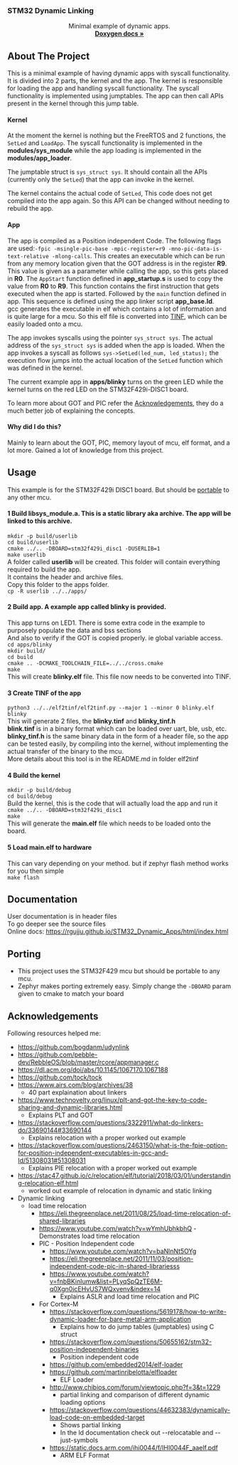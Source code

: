 ### STM32 Dynamic Linking
  <p align="center">
    Minimal example of dynamic apps.
    <br />
    <a href="https://rgujju.github.io/STM32_Dynamic_Apps/html/index.html"><strong>Doxygen docs »</strong></a>
    <br />
  </p>

## About The Project
This is a minimal example of having dynamic apps with syscall functionality. It is divided into 2 parts, the kernel
and the app. The kernel is responsible for loading the app and handling syscall functionality. The syscall functionality
is implemented using jumptables. The app can then call APIs present in the kernel through this jump table.

#### Kernel
At the moment the kernel is nothing but the FreeRTOS and 2 functions, the ``SetLed`` and ``LoadApp``.
The syscall functionality is implemented in the **modules/sys_module** while the app loading is implemented in the 
**modules/app_loader**.  

The jumptable struct is ``sys_struct sys``. It should contain all the APIs (currently only the ``SetLed``) that 
the app can invoke in the kernel.

The kernel contains the actual code of ``SetLed``, This code does not get compiled into the app again. So this API
can be changed without needing to rebuild the app.

#### App
The app is compiled as a Position independent Code. 
The following flags are used:``-fpic -msingle-pic-base -mpic-register=r9 -mno-pic-data-is-text-relative -mlong-calls``. 
This creates an executable which can be run from any memory location given that the GOT address is in the register **R9**.
This value is given as a parameter while calling the app, so this gets placed in **R0**. 
The ``AppStart`` function defined in **app_startup.s** is used to copy the value from **R0** to **R9**. This function contains the 
first instruction that gets executed when the app is started. Followed by the ``main`` function defined in app. This sequence is 
defined using the app linker script **app_base.ld**.  
gcc generates the executable in elf which contains a lot of information and is quite large for a mcu. So this elf file is 
converted into [TINF](https://github.com/rgujju/STM32_Dynamic_Apps/tree/master/elf2tinf), which can be easily loaded onto a mcu.  

The app invokes syscalls using the pointer ``sys_struct sys``. The actual address of the ``sys_struct sys`` is added when the app
is loaded. When the app invokes a syscall as follows ``sys->SetLed(led_num, led_status);`` the execution flow jumps into the actual
location of the ``SetLed`` function which was defined in the kernel.

The current example app in **apps/blinky** turns on the green LED while the kernel turns on the red LED on the STM32F429i-DISC1 board.

To learn more about GOT and PIC refer the [Acknowledgements](#Acknowledgements), they do a much better job of explaining the concepts.

#### Why did I do this?
Mainly to learn about the GOT, PIC, memory layout of mcu, elf format, and a lot more. 
Gained a lot of knowledge from this project.

## Usage
This example is for the STM32F429i DISC1 board. But should be [portable](#Porting) to any other mcu.  
#### 1 Build libsys_module.a. This is a static library aka archive. The app will be linked to this archive.  
``mkdir -p build/userlib``  
``cd build/userlib``  
``cmake ../.. -DBOARD=stm32f429i_disc1 -DUSERLIB=1``  
``make userlib``  
A folder called **userlib** will be created. This folder will contain everything required to build the app.  
It contains the header and archive files.   
Copy this folder to the apps folder.  
``cp -R userlib ../../apps/``  

#### 2 Build app. A example app called blinky is provided.  
This app turns on LED1. There is some extra code in the example to purposely populate the data and bss sections  
And also to verify if the GOT is copied properly. ie global variable access.  
``cd apps/blinky``  
``mkdir build/``  
``cd build``  
``cmake .. -DCMAKE_TOOLCHAIN_FILE=../../cross.cmake``  
``make``  
This will create **blinky.elf** file. This file now needs to be converted into TINF.

#### 3 Create TINF of the app
``python3 ../../elf2tinf/elf2tinf.py --major 1 --minor 0 blinky.elf blinky``  
This will generate 2 files, the **blinky.tinf** and **blinky_tinf.h**   
**blink.tinf** is in a binary format which can be loaded over uart, ble, usb, etc.  
**blinky_tinf.h** is the same binary data in the form of a header file, so the app can be tested easily, by
compiling into the kernel, without implementing the actual transfer of the binary to the mcu.  
More details about this tool is in the README.md in folder elf2tinf  

#### 4 Build the kernel
``mkdir -p build/debug``  
``cd build/debug``  
Build the kernel, this is the code that will actually load the app and run it  
``cmake ../.. -DBOARD=stm32f429i_disc1``  
``make``  
This will generate the **main.elf** file which needs to be loaded onto the board.

#### 5 Load main.elf to hardware
This can vary depending on your method. but if zephyr flash method works for you then simple  
``make flash``  


## Documentation
User documentation is in header files  
To go deeper see the source files  
Online docs: https://rgujju.github.io/STM32_Dynamic_Apps/html/index.html


## Porting
- This project uses the STM32F429 mcu but should be portable to any mcu.
- Zephyr makes porting extremely easy. Simply change the ``-DBOARD`` param given to cmake to match your board


## Acknowledgements
Following resources helped me:  
* https://github.com/bogdanm/udynlink
* https://github.com/pebble-dev/RebbleOS/blob/master/rcore/appmanager.c
* https://dl.acm.org/doi/abs/10.1145/1067170.1067188
* https://github.com/tock/tock
* https://www.airs.com/blog/archives/38
    - 40 part explaination about linkers
* https://www.technovelty.org/linux/plt-and-got-the-key-to-code-sharing-and-dynamic-libraries.html
    - Explains PLT and GOT
* https://stackoverflow.com/questions/3322911/what-do-linkers-do/33690144#33690144
    - Explains relocation with a proper worked out example
* https://stackoverflow.com/questions/2463150/what-is-the-fpie-option-for-position-independent-executables-in-gcc-and-ld/51308031#51308031
    - Explains PIE relocation with a proper worked out example
* https://stac47.github.io/c/relocation/elf/tutorial/2018/03/01/understanding-relocation-elf.html
    - worked out example of relocation in dynamic and static linking
* Dynamic linking
    * load time relocation
        * https://eli.thegreenplace.net/2011/08/25/load-time-relocation-of-shared-libraries
        * https://www.youtube.com/watch?v=wYmhUbhkbhQ
            -Demonstrates load time relocation
        * PIC - Position Independent code
            * https://www.youtube.com/watch?v=baNlnNt5OYg
            * https://eli.thegreenplace.net/2011/11/03/position-independent-code-pic-in-shared-librariesss
            * https://www.youtube.com/watch?v=fnbBKinIumw&list=PLyqSpQzTE6M-q0Xgn0icEHvUS7WQxvenv&index=14
                - Explains ASLR and load time relocation and PIC 
        * For Cortex-M
            * https://stackoverflow.com/questions/5619178/how-to-write-dynamic-loader-for-bare-metal-arm-application
                - Explains how to do jump tables (jumptables) using C struct
            * https://stackoverflow.com/questions/50655162/stm32-position-independent-binaries
                - Position independent code
            * https://github.com/embedded2014/elf-loader
            * https://github.com/martinribelotta/elfloader
                - ELF Loader
            * http://www.chibios.com/forum/viewtopic.php?f=3&t=1229
                - partial linking and comparison of different dynamic loading options
            * https://stackoverflow.com/questions/44632383/dynamically-load-code-on-embedded-target
                - Shows partial linking
                - In the ld documentation check out --relocatable and --just-symbols
            * https://static.docs.arm.com/ihi0044/f/IHI0044F_aaelf.pdf
                - ARM ELF Format


